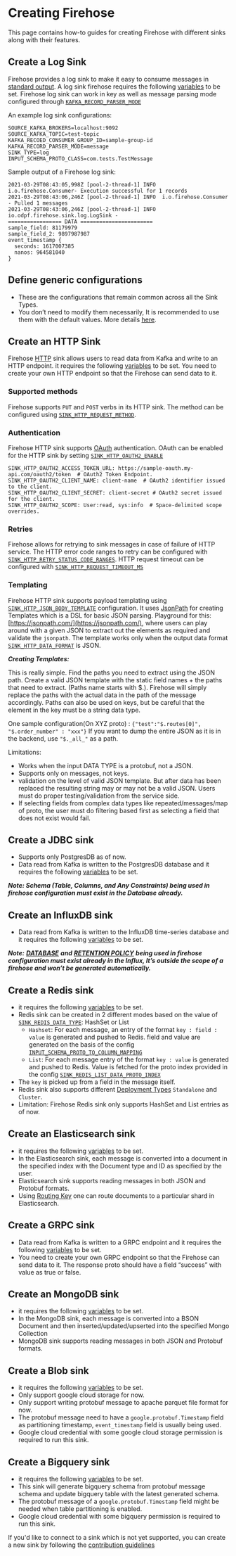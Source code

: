 # Creating Firehose

This page contains how-to guides for creating Firehose with different sinks along with their features.

## Create a Log Sink

Firehose provides a log sink to make it easy to consume messages in [standard output](https://en.wikipedia.org/wiki/Standard_streams#Standard_output_%28stdout%29). A log sink firehose requires the following [variables](../advance/generic.md) to be set. Firehose log sink can work in key as well as message parsing mode configured through [`KAFKA_RECORD_PARSER_MODE`](../advance/generic.md#kafka_record_parser_mode)

An example log sink configurations:

```text
SOURCE_KAFKA_BROKERS=localhost:9092
SOURCE_KAFKA_TOPIC=test-topic
KAFKA_RECOED_CONSUMER_GROUP_ID=sample-group-id
KAFKA_RECORD_PARSER_MODE=message
SINK_TYPE=log
INPUT_SCHEMA_PROTO_CLASS=com.tests.TestMessage
```

Sample output of a Firehose log sink:

```text
2021-03-29T08:43:05,998Z [pool-2-thread-1] INFO  i.o.firehose.Consumer- Execution successful for 1 records
2021-03-29T08:43:06,246Z [pool-2-thread-1] INFO  i.o.firehose.Consumer - Pulled 1 messages
2021-03-29T08:43:06,246Z [pool-2-thread-1] INFO  io.odpf.firehose.sink.log.LogSink -
================= DATA =======================
sample_field: 81179979
sample_field_2: 9897987987
event_timestamp {
  seconds: 1617007385
  nanos: 964581040
}
```

## Define generic configurations

- These are the configurations that remain common across all the Sink Types.
- You don’t need to modify them necessarily, It is recommended to use them with the default values. More details [here](../advance/generic#standard).

## Create an HTTP Sink

Firehose [HTTP](https://en.wikipedia.org/wiki/Hypertext_Transfer_Protocol) sink allows users to read data from Kafka and write to an HTTP endpoint. it requires the following [variables](../sinks/http-sink.md#http-sink) to be set. You need to create your own HTTP endpoint so that the Firehose can send data to it.

### Supported methods

Firehose supports `PUT` and `POST` verbs in its HTTP sink. The method can be configured using [`SINK_HTTP_REQUEST_METHOD`](../sinks/http-sink.md#sink_http_request_method).

### Authentication

Firehose HTTP sink supports [OAuth](https://en.wikipedia.org/wiki/OAuth) authentication. OAuth can be enabled for the HTTP sink by setting [`SINK_HTTP_OAUTH2_ENABLE`](../sinks/http-sink.md#sink_http_oauth2_enable)

```text
SINK_HTTP_OAUTH2_ACCESS_TOKEN_URL: https://sample-oauth.my-api.com/oauth2/token  # OAuth2 Token Endpoint.
SINK_HTTP_OAUTH2_CLIENT_NAME: client-name  # OAuth2 identifier issued to the client.
SINK_HTTP_OAUTH2_CLIENT_SECRET: client-secret # OAuth2 secret issued for the client.
SINK_HTTP_OAUTH2_SCOPE: User:read, sys:info  # Space-delimited scope overrides.
```

### Retries

Firehose allows for retrying to sink messages in case of failure of HTTP service. The HTTP error code ranges to retry can be configured with [`SINK_HTTP_RETRY_STATUS_CODE_RANGES`](../sinks/http-sink.md#sink_http_retry_status_code_ranges). HTTP request timeout can be configured with [`SINK_HTTP_REQUEST_TIMEOUT_MS`](../sinks/http-sink.md#sink_http_request_timeout_ms)

### Templating

Firehose HTTP sink supports payload templating using [`SINK_HTTP_JSON_BODY_TEMPLATE`](../sinks/http-sink.md#sink_http_json_body_template) configuration. It uses [JsonPath](https://github.com/json-path/JsonPath) for creating Templates which is a DSL for basic JSON parsing. Playground for this: [https://jsonpath.com/](https://jsonpath.com/), where users can play around with a given JSON to extract out the elements as required and validate the `jsonpath`. The template works only when the output data format [`SINK_HTTP_DATA_FORMAT`](../sinks/http-sink.md#sink_http_data_format) is JSON.

_**Creating Templates:**_

This is really simple. Find the paths you need to extract using the JSON path. Create a valid JSON template with the static field names + the paths that need to extract. \(Paths name starts with $.\). Firehose will simply replace the paths with the actual data in the path of the message accordingly. Paths can also be used on keys, but be careful that the element in the key must be a string data type.

One sample configuration\(On XYZ proto\) : `{"test":"$.routes[0]", "$.order_number" : "xxx"}` If you want to dump the entire JSON as it is in the backend, use `"$._all_"` as a path.

Limitations:

- Works when the input DATA TYPE is a protobuf, not a JSON.
- Supports only on messages, not keys.
- validation on the level of valid JSON template. But after data has been replaced the resulting string may or may not be a valid JSON. Users must do proper testing/validation from the service side.
- If selecting fields from complex data types like repeated/messages/map of proto, the user must do filtering based first as selecting a field that does not exist would fail.

## Create a JDBC sink

- Supports only PostgresDB as of now.
- Data read from Kafka is written to the PostgresDB database and it requires the following [variables](../sinks/jdbc-sink.md#jdbc-sink) to be set.

_**Note: Schema \(Table, Columns, and Any Constraints\) being used in firehose configuration must exist in the Database already.**_

## Create an InfluxDB sink

- Data read from Kafka is written to the InfluxDB time-series database and it requires the following [variables](../sinks/influxdb-sink.md#influx-sink) to be set.

_**Note:**_ [_**DATABASE**_](../sinks/influxdb-sink.md#sink_influx_db_name) _**and**_ [_**RETENTION POLICY**_](../sinks/influxdb-sink.md#sink_influx_retention_policy) _**being used in firehose configuration must exist already in the Influx, It’s outside the scope of a firehose and won’t be generated automatically.**_

## Create a Redis sink

- it requires the following [variables](../sinks/redis-sink.md) to be set.
- Redis sink can be created in 2 different modes based on the value of [`SINK_REDIS_DATA_TYPE`](../sinks/redis-sink.md#sink_redis_data_type): HashSet or List
  - `Hashset`: For each message, an entry of the format `key : field : value` is generated and pushed to Redis. field and value are generated on the basis of the config [`INPUT_SCHEMA_PROTO_TO_COLUMN_MAPPING`](../sinks/redis-sink.md#-input_schema_proto_to_column_mapping-2)
  - `List`: For each message entry of the format `key : value` is generated and pushed to Redis. Value is fetched for the proto index provided in the config [`SINK_REDIS_LIST_DATA_PROTO_INDEX`](../sinks/redis-sink.md#sink_redis_list_data_proto_index)
- The `key` is picked up from a field in the message itself.
- Redis sink also supports different [Deployment Types](../sinks/redis-sink.md#sink_redis_deployment_type) `Standalone` and `Cluster`.
- Limitation: Firehose Redis sink only supports HashSet and List entries as of now.

## Create an Elasticsearch sink

- it requires the following [variables](../sinks/elasticsearch-sink.md) to be set.
- In the Elasticsearch sink, each message is converted into a document in the specified index with the Document type and ID as specified by the user.
- Elasticsearch sink supports reading messages in both JSON and Protobuf formats.
- Using [Routing Key](../sinks/elasticsearch-sink.md#sink_es_routing_key_name) one can route documents to a particular shard in Elasticsearch.

## Create a GRPC sink

- Data read from Kafka is written to a GRPC endpoint and it requires the following [variables](../sinks/grpc-sink.md) to be set.
- You need to create your own GRPC endpoint so that the Firehose can send data to it. The response proto should have a field “success” with value as true or false.

## Create an MongoDB sink

- it requires the following [variables](../sinks/mongo-sink.md) to be set.
- In the MongoDB sink, each message is converted into a BSON Document and then inserted/updated/upserted into the specified Mongo Collection
- MongoDB sink supports reading messages in both JSON and Protobuf formats.

## Create a Blob sink

- it requires the following [variables](../sinks/blob-sink.md) to be set.
- Only support google cloud storage for now.
- Only support writing protobuf message to apache parquet file format for now.
- The protobuf message need to have a `google.protobuf.Timestamp` field as partitioning timestamp, `event_timestamp` field is usually being used.
- Google cloud credential with some google cloud storage permission is required to run this sink.

## Create a Bigquery sink

- it requires the following [variables](../sinks/bigquery-sink.md) to be set.
- This sink will generate bigquery schema from protobuf message schema and update bigquery table with the latest generated schema.
- The protobuf message of a `google.protobuf.Timestamp` field might be needed when table partitioning is enabled.
- Google cloud credential with some bigquery permission is required to run this sink.

If you'd like to connect to a sink which is not yet supported, you can create a new sink by following the [contribution guidelines](../contribute/contribution.md)
